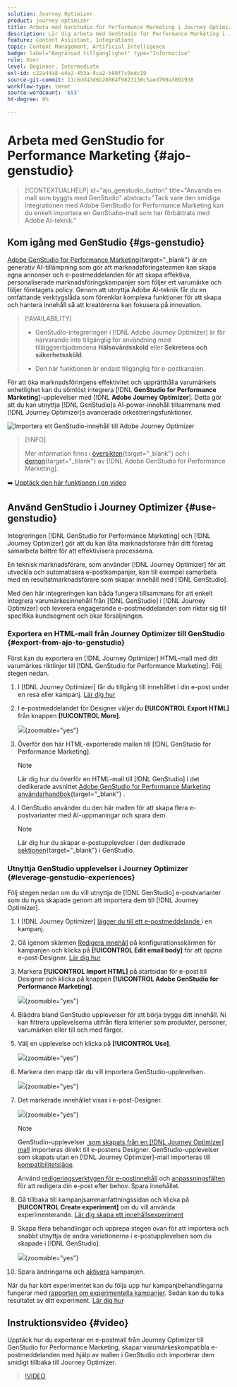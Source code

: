```yaml
---
solution: Journey Optimizer
product: journey optimizer
title: Arbeta med GenStudio for Performance Marketing i Journey Optimizer
description: Lär dig arbeta med GenStudio for Performance Marketing i Journey Optimizer
feature: Content Assistant, Integrations
topic: Content Management, Artificial Intelligence
badge: label="Begränsad tillgänglighet" type="Informative"
role: User
level: Beginner, Intermediate
exl-id: c22a44a8-e4e2-453a-9ca2-b80f7c0edc19
source-git-commit: 11c6dd43d6b20864f9823130c5aed790a3091938
workflow-type: tm+mt
source-wordcount: '653'
ht-degree: 0%

---
```


# Arbeta med GenStudio for Performance Marketing {#ajo-genstudio}

>[!CONTEXTUALHELP]
>id="ajo_genstudio_button"
>title="Använda en mall som byggts med GenStudio"
>abstract="Tack vare den smidiga integrationen med Adobe GenStudio for Performance Marketing kan du enkelt importera en GenStudio-mall som har förbättrats med Adobe AI-teknik."

## Kom igång med GenStudio {#gs-genstudio}

[Adobe GenStudio for Performance Marketing](https://experienceleague.adobe.com/sv/docs/genstudio-for-performance-marketing/user-guide/home){target="_blank"} är en generativ AI-tillämpning som gör att marknadsföringsteamen kan skapa egna annonser och e-postmeddelanden för att skapa effektiva, personaliserade marknadsföringskampanjer som följer ert varumärke och följer företagets policy. Genom att utnyttja Adobe AI-teknik får du en omfattande verktygslåda som förenklar komplexa funktioner för att skapa och hantera innehåll så att kreatörerna kan fokusera på innovation.

>[!AVAILABILITY]
>
>* GenStudio-integreringen i [!DNL Adobe Journey Optimizer] är för närvarande inte tillgänglig för användning med tilläggserbjudandena **Hälsovårdssköld** eller **Sekretess och säkerhetssköld**.
>
>* Den här funktionen är endast tillgänglig för e-postkanalen.

För att öka marknadsföringens effektivitet och upprätthålla varumärkets enhetlighet kan du sömlöst integrera [!DNL **GenStudio for Performance Marketing**]-upplevelser med [!DNL **Adobe Journey Optimizer**]. Detta gör att du kan utnyttja [!DNL GenStudio]s AI-power-innehåll tillsammans med [!DNL Journey Optimizer]s avancerade orkestreringsfunktioner.

![Importera ett GenStudio-innehåll till Adobe Journey Optimizer](../rn/assets/do-not-localize/genstudio.gif)

>[!INFO]
>
>Mer information finns i [översikten](https://business.adobe.com/se/products/genstudio-for-performance-marketing.html#watch-overview){target="_blank"} och i [demon](https://business.adobe.com/se/products/genstudio-for-performance-marketing.html#demo){target="_blank"} av [!DNL Adobe GenStudio for Performance Marketing].

➡️ [Upptäck den här funktionen i en video](#video)


<!--To access the GenStudio integration in [!DNL Adobe Journey Optimizer] feature, users need to be granted the **xxx** permission. [Learn more](../administration/permissions.md)

>[!IMPORTANT]
>
>* Before starting using this capability, read out related [Guardrails and Limitations](#generative-guardrails).-->



<!--Guardrails and limitations {#genstudio-guardrails}

General guidelines for using the GenStudio integration in [!DNL Adobe Journey Optimizer] for email generation are listed below:

See if guidelines/limitations such as the ones listed [here](gs-generative.md#generative-guardrails) for AI Assistant can apply.

The following limitations apply to GenStudio integration in [!DNL Adobe Journey Optimizer]:-->

## Använd GenStudio i Journey Optimizer {#use-genstudio}

Integreringen [!DNL GenStudio for Performance Marketing] och [!DNL Journey Optimizer] gör att du kan låta marknadsförare från ditt företag samarbeta bättre för att effektivisera processerna.

En teknisk marknadsförare, som använder [!DNL Journey Optimizer] för att utveckla och automatisera e-postkampanjer, kan till exempel samarbeta med en resultatmarknadsförare som skapar innehåll med [!DNL GenStudio].

Med den här integreringen kan båda fungera tillsammans för att enkelt integrera varumärkesinnehåll från [!DNL GenStudio] i [!DNL Journey Optimizer] och leverera engagerande e-postmeddelanden som riktar sig till specifika kundsegment och ökar försäljningen.

### Exportera en HTML-mall från Journey Optimizer till GenStudio {#export-from-ajo-to-genstudio}

Först kan du exportera en [!DNL Journey Optimizer] HTML-mall med ditt varumärkes riktlinjer till [!DNL GenStudio for Performance Marketing]. Följ stegen nedan.

1. I [!DNL Journey Optimizer] får du tillgång till innehållet i din e-post under en resa eller kampanj. [Lär dig hur](../email/get-started-email-design.md#key-steps)

1. I e-postmeddelandet för Designer väljer du **[!UICONTROL Export HTML]** från knappen **[!UICONTROL More]**.

   ![](assets/genstudio-export-template.png){zoomable="yes"}

1. Överför den här HTML-exporterade mallen till [!DNL GenStudio for Performance Marketing]. <!--Make sure you detect the fields that the generative AI uses to insert content in order to create an actionable template.-->

   >[!NOTE]
   >
   >Lär dig hur du överför en HTML-mall till [!DNL GenStudio] i det dedikerade avsnittet [Adobe GenStudio for Performance Marketing användarhandbok](https://experienceleague.adobe.com/sv/docs/genstudio-for-performance-marketing/user-guide/content/templates/use-templates#templates-from-ajo-and-marketo){target="_blank"} .

1. I GenStudio använder du den här mallen för att skapa flera e-postvarianter med AI-uppmaningar och spara dem.

   >[!NOTE]
   >
   >Lär dig hur du skapar e-postupplevelser i den dedikerade [sektionen](https://experienceleague.adobe.com/sv/docs/genstudio-for-performance-marketing/user-guide/create/create-email-experience){target="_blank"} i GenStudio.

### Utnyttja GenStudio upplevelser i Journey Optimizer {#leverage-genstudio-experiences}

Följ stegen nedan om du vill utnyttja de [!DNL GenStudio] e-postvarianter som du nyss skapade genom att importera dem till [!DNL Journey Optimizer].

1. I [!DNL Journey Optimizer] [lägger du till ett e-postmeddelande &#x200B;](../email/create-email.md) i en kampanj.

1. Gå igenom skärmen [Redigera innehåll](../email/create-email.md#define-email-content) på konfigurationsskärmen för kampanjen och klicka på **[!UICONTROL Edit email body]** för att öppna e-post-Designer. [Lär dig hur](../email/get-started-email-design.md#key-steps)

1. Markera **[!UICONTROL Import HTML]** på startsidan för e-post till Designer och klicka på knappen **[!UICONTROL Adobe GenStudio for Performance Marketing]**.

   ![](assets/genstudio-pem-import-email.png){zoomable="yes"}

1. Bläddra bland GenStudio upplevelser för att börja bygga ditt innehåll. Ni kan filtrera upplevelserna utifrån flera kriterier som produkter, personer, varumärken eller till och med färger.

   <!--![](assets/genstudio-filter-experiences.png){zoomable="yes"}-->

1. Välj en upplevelse och klicka på **[!UICONTROL Use]**.

   ![](assets/genstudio-use-experience.png){zoomable="yes"}

1. Markera den mapp där du vill importera GenStudio-upplevelsen.

   ![](assets/genstudio-choose-destination.png){zoomable="yes"}

1. Det markerade innehållet visas i e-post-Designer.

   ![](assets/genstudio-email-content.png){zoomable="yes"}

   >[!NOTE]
   >
   >GenStudio-upplevelser [&#x200B; som skapats från en [!DNL Journey Optimizer] mall](#export-from-ajo-to-genstudio) importeras direkt till e-postens Designer. GenStudio-upplevelser som skapats utan en [!DNL Journey Optimizer]-mall importeras till [kompatibilitetsläge](../email/existing-content.md).

   Använd [redigeringsverktygen för e-postinnehåll](../email/content-from-scratch.md) och [anpassningsfälten](../personalization/personalize.md) för att redigera din e-post efter behov. Spara innehållet.

1. Gå tillbaka till kampanjsammanfattningssidan och klicka på **[!UICONTROL Create experiment]** om du vill använda experimenterande. [Lär dig skapa ett innehållsexperiment](../content-management/content-experiment.md)

   <!--![](assets/genstudio-create-experiment.png){zoomable="yes"}-->

1. Skapa flera behandlingar och upprepa stegen ovan för att importera och snabbt utnyttja de andra variationerna i e-postupplevelsen som du skapade i [!DNL GenStudio].

   ![](assets/genstudio-define-treatments.png){zoomable="yes"}

1. Spara ändringarna och [aktivera](../campaigns/review-activate-campaign.md) kampanjen.

När du har kört experimentet kan du följa upp hur kampanjbehandlingarna fungerar med [rapporten om experimentella kampanjer](../reports/campaign-global-report-cja-experimentation.md). Sedan kan du tolka resultatet av ditt experiment. [Lär dig hur](../content-management/get-started-experiment.md#interpret-results)

## Instruktionsvideo {#video}

Upptäck hur du exporterar en e-postmall från Journey Optimizer till GenStudio for Performance Marketing, skapar varumärkeskompatibla e-postmeddelanden med hjälp av mallen i GenStudio och importerar dem smidigt tillbaka till Journey Optimizer.

>[!VIDEO](https://video.tv.adobe.com/v/3456053/?quality=12&captions=swe)